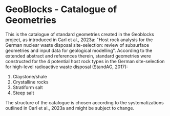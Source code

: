 # GeoBlocks - Catalogue of Geometries

This is the catalogue of standard geometries created in the Geoblocks project, as introduced in Carl et al., 2023a: "Host rock analysis for the German nuclear waste disposal site-selection: review of subsurface geometries and input data for geological modelling".  According to the extended abstract and references therein, standard geometries were constructed for the 4 potential host rock types in the German site-selection for high-level radioactive waste disposal (StandAG, 2017):
1. Claystone/shale
2. Crystalline rocks
3. Stratiform salt
4. Steep salt

The structure of the catalogue is chosen according to the systematizations outlined in Carl et al., 2023a and might be subject to change.
